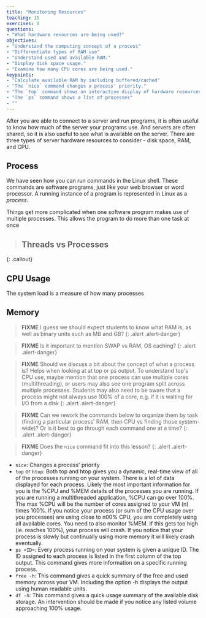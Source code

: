 ```yaml
---
title: "Monitoring Resources"
teaching: 15
exercises: 0
questions:
- "What hardware resources are being used?"
objectives:
- "Understand the computing concept of a process"
- "Differentiate types of RAM use"
- "Understand used and available RAM."
- "Display disk space usage."
- "Examine how many CPU cores are being used."
keypoints:
- "Calculate available RAM by including buffered/cached"
- "The `nice` command changes a process' priority."
- "The `top` command shows an interactive display of hardware resources."
- "The `ps` command shows a list of processes"
- ""
---
```


After you are able to connect to a server and run programs, it is often useful to know how much of the server your programs use.  And servers are often shared, so it is also useful to see what is available on the server. There are three types of server hardware resources to consider - disk space, RAM, and CPU.

## Process

We have seen how you can run commands in the Linux shell.  These commands are software programs, just like your web browser or word processor.  A running instance of a program is represented in Linux as a *process*.

Things get more complicated when one software program makes use of multiple processes.  This allows the program to do more than one task at once

> ## Threads vs Processes
> 
{: .callout}


## CPU Usage

The system load is a measure of how many processes 



## Memory

> <span class="glyphicon glyphicon-warning-sign"></span> **FIXME** I
> guess we should expect students to know what RAM is, as well as
> binary units such as MB and GB?
{: .alert .alert-danger}

>  <span class="glyphicon glyphicon-warning-sign"></span> **FIXME** Is
>  it important to mention SWAP vs RAM, OS caching?
{: .alert .alert-danger}

>  <span class="glyphicon glyphicon-warning-sign"></span> **FIXME**
>  Should we discuss a bit about the concept of what a process is?
>  Helps when looking at at top or ps output.  To understand top's CPU
>  use, maybe mention that one process can use multiple cores
>  (multithreading), or users may also see one program split across
>  multiple processes.  Students may also need to be aware that a
>  process might not always use 100% of a core, e.g. if it is waiting
>  for I/O from a disk
{: .alert .alert-danger}

>  <span class="glyphicon glyphicon-warning-sign"></span> **FIXME**
>  Can we rework the commands below to organize them by task (finding a
>  particular process' RAM, then CPU vs finding those system-wide)?
>  Or is it best to go through each command one at a time?
{: .alert .alert-danger}

>  <span class="glyphicon glyphicon-warning-sign"></span> **FIXME**
>  Does the `nice` command fit into this lesson?
{: .alert .alert-danger}


* `nice`: Changes a process' priority
* `top` or `htop`: Both top and htop gives you a dynamic, real-time view of all of the processes running on your system. There is a lot of data displayed for each process. Likely the most important information for you is the %CPU and %MEM details of the processes you are running. If you are running a multithreaded application, %CPU can go over 100%. The max %CPU will be the number of cores assigned to your VM (n) times 100%. If you notice your process (or sum of the CPU usage over you processes) are using close to n00% CPU, you are completely using all available cores. You need to also monitor %MEM. If this gets too high (ie. reaches 100%), your process will crash. If you notice that your process is slowly but continually using more memory it will likely crash eventually.
* `ps <ID>`: Every process running on your system is given a unique ID. The ID assigned to each process is listed in the first column of the top output. This command gives more information on a specific running process.
* `free -h`: This command gives a quick summary of the free and used memory across your VM. Including the option -h displays the output using human readable units.
* `df -h`: This command gives a quick usage summary of the available disk storage. An intervention should be made if you notice any listed volume approaching 100% usage.

